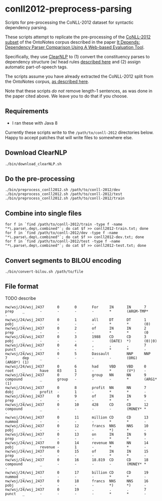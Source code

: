 # conll2012-preprocess-parsing
Scripts for pre-processing the CoNLL-2012 dataset for syntactic dependency parsing.

These scripts attempt to replicate the pre-processing of the [CoNLL-2012 subset](http://conll.cemantix.org/2012/data.html) of the OntoNotes corpus described in the paper 
[It Depends: Dependency Parser Comparison Using A Web-based Evaluation Tool](http://www.aclweb.org/anthology/P/P15/P15-1038.pdf).

Specifically, they use [ClearNLP](https://github.com/clir/clearnlp) to (1) convert the
constituency parses to dependency structure (w/ head rules [described here](http://www.mathcs.emory.edu/~choi/doc/cu-2012-choi.pdf) 
and (2) assign automatic part-of-speech tags.

The scripts assume you have already extracted the CoNLL-2012 split from the OntoNotes corpus, [as described here](http://conll.cemantix.org/2012/data.html).

Note that these scripts *do not* remove length-1 sentences, as was done in the paper cited above. We leave you to do that if you choose.

Requirements
--------------
- I ran these with Java 8

Currently these scripts write to the `/path/to/conll-2012` directories below. Happy to accept patches that will write files to
somewhere else.

Download ClearNLP
--------------
```
./bin/download_clearNLP.sh
```

Do the pre-processing
--------------
```
./bin/preprocess_conll2012.sh /path/to/conll-2012/dev
./bin/preprocess_conll2012.sh /path/to/conll-2012/test
./bin/preprocess_conll2012.sh /path/to/conll-2012/train
```

Combine into single files
--------------
```
for f in `find /path/to/conll-2012/train -type f -name "*\.parse\.dep\.combined"`; do cat $f >> conll2012-train.txt; done
for f in `find /path/to/conll-2012/dev -type f -name "*\.parse\.dep\.combined"`; do cat $f >> conll2012-dev.txt; done
for f in `find /path/to/conll-2012/test -type f -name "*\.parse\.dep\.combined"`; do cat $f >> conll2012-test.txt; done
```

Convert segments to BILOU encoding
-------------
```
./bin/convert-bilou.sh /path/to/file
```

File format
-------------
TODO describe
```
nw/wsj/24/wsj_2437      0       0       For     IN      IN      7       prep    _       -       -       -       -       *       (ARGM-TMP*      -
nw/wsj/24/wsj_2437      0       1       all     DT      DT      1       pobj    _       -       -       -       -       *       *       (0)
nw/wsj/24/wsj_2437      0       2       of      IN      IN      2       prep    _       -       -       -       -       *       *       (0
nw/wsj/24/wsj_2437      0       3       1988    CD      CD      3       pobj    _       -       -       -       -       (DATE)  *)      (0)|0)
nw/wsj/24/wsj_2437      0       4       ,       ,       ,       7       punct   _       -       -       -       -       *       *       -
nw/wsj/24/wsj_2437      0       5       Dassault        NNP     NNP     7       dep     _       -       -       -       -       (ORG)   (ARG0*) (1)
nw/wsj/24/wsj_2437      0       6       had     VBD     VBD     0       root    _       have    03      1       -       *       (V*)    -
nw/wsj/24/wsj_2437      0       7       group   NN      NN      9       compound        _       group   -       -       -       *       (ARG1*  (1)
nw/wsj/24/wsj_2437      0       8       profit  NN      NN      7       dobj    _       profit  -       1       -       *       *       -
nw/wsj/24/wsj_2437      0       9       of      IN      IN      9       prep    _       -       -       -       -       *       *       -
nw/wsj/24/wsj_2437      0       10      428     CD      CD      12      compound        _       -       -       -       -       (MONEY* *       -
nw/wsj/24/wsj_2437      0       11      million CD      CD      13      nummod  _       -       -       -       -       *       *       -
nw/wsj/24/wsj_2437      0       12      francs  NNS     NNS     10      pobj    _       -       -       -       -       *)      *       -
nw/wsj/24/wsj_2437      0       13      on      IN      IN      9       prep    _       -       -       -       -       *       *       -
nw/wsj/24/wsj_2437      0       14      revenue NN      NN      14      pobj    _       revenue -       1       -       *       *       -
nw/wsj/24/wsj_2437      0       15      of      IN      IN      15      prep    _       -       -       -       -       *       *       -
nw/wsj/24/wsj_2437      0       16      18.819  CD      CD      18      compound        _       -       -       -       -       (MONEY* *       -
nw/wsj/24/wsj_2437      0       17      billion CD      CD      19      nummod  _       -       -       -       -       *       *       -
nw/wsj/24/wsj_2437      0       18      francs  NNS     NNS     16      pobj    _       -       -       -       -       *)      *)      -
nw/wsj/24/wsj_2437      0       19      .       .       .       7       punct   _       -       -       -       -       *       *       -
```
